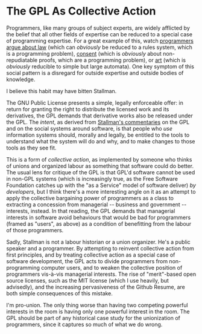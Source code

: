 # The GPL As Collective Action

Programmers, like many groups of subject experts, are widely afflicted by the
belief that all other fields of expertise can be reduced to a special case of
programming expertise. For a great example of this, watch [programmers argue
about law](https://xkcd.com/1494/) (which can _obviously_ be reduced to a rules
system, which is a programming problem),
[consent](https://www.reddit.com/r/Bitcoin/comments/2e5a7k/could_the_blockchain_be_used_to_prove_consensual/)
(which is _obviously_ about non-repudiatable proofs, which are a programming
problem), or [art](https://github.com/google/deepdream) (which is _obviously_
reducible to simple but large automata). One key symptom of this social pattern
is a disregard for outside expertise and outside bodies of knowledge.

I believe this habit may have bitten Stallman.

The GNU Public License presents a simple, legally enforceable offer: in return
for granting the right to distribute the licensed work and its derivatives, the
GPL demands that derivative works also be released under the GPL. The _intent_,
as derived from
[Stallman's commentaries](http://www.gnu.org/philosophy/open-source-misses-the-point.en.html)
on the GPL and on the social systems around software, is that people who _use_
information systems should, morally and legally, be entitled to the tools to
understand what the system will do and why, and to make changes to those tools
as they see fit.

This is a form of _collective action_, as implemented by someone who thinks of
unions and organized labour as something that software could do better. The
usual lens for critique of the GPL is that GPL'd software cannot be used in
non-GPL systems (which is increasingly true, as the Free Software Foundation
catches up with the "as a Service" model of software deliver) _by developers_,
but I think there's a more interesting angle on it as an attempt to apply the
collective bargaining power of programmers as a class to extracting a
concession from managerial -- business and government -- interests, instead. In
that reading, the GPL demands that managerial interests in software avoid
behaviours that would be bad for programmers (framed as "users", as above) as a
condition of benefitting from the labour of those programmers.

Sadly, Stallman is not a labour historian or a union organizer. He's a public
speaker and a programmer. By attempting to reinvent collective action from
first principles, and by treating collective action as a special case of
software development, the GPL acts to divide programmers from non-programming
computer users, and to weaken the collective position of programmers vis-à-vis
managerial interests. The rise of "merit"-based open source licenses, such as
the MIT license (which I use heavily, but advisedly), and the increasing
pervasiveness of the Github Resume, are both simple consequences of this
mistake.

I'm pro-union. The only thing worse than having two competing powerful
interests in the room is having only one powerful interest in the room. The GPL
should be part of any historical case study for the unionization of
programmers, since it captures so much of what we do wrong.

